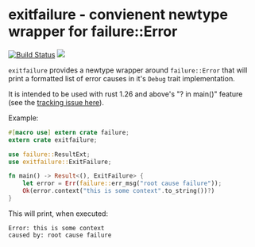 # exitfailure - convienent newtype wrapper for failure::Error

[![Build Status](https://travis-ci.org/tismith/exitfailure.svg?branch=master)](https://travis-ci.org/tismith/exitfailure)
[![](http://meritbadge.herokuapp.com/exitfailure)](https://crates.io/crates/exitfailure)

`exitfailure` provides a newtype wrapper around `failure::Error` that will print a formatted list of error causes in it's `Debug` trait implementation.

It is intended to be used with rust 1.26 and above's "? in main()" feature (see the [tracking issue here](https://github.com/rust-lang/rust/issues/43301)).

Example:
```rust
#[macro use] extern crate failure;
extern crate exitfailure;

use failure::ResultExt;
use exitfailure::ExitFailure;

fn main() -> Result<(), ExitFailure> {
	let error = Err(failure::err_msg("root cause failure"));
	Ok(error.context("this is some context".to_string())?)
}
```

This will print, when executed:
```ignore
Error: this is some context
caused by: root cause failure
```
